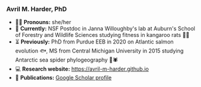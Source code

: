 ### Avril M. Harder, PhD 
- 👩‍💻 **Pronouns:** she/her</br>
- 🧬 **Currently:** NSF Postdoc in Janna Willoughby's lab at Auburn's School of Forestry and Wildlife Sciences studying fitness in kangaroo rats 🦘🐀</br>
- ⏳ **Previously:** PhD from Purdue EEB in 2020 on Atlantic salmon evolution 🐟, MS from Central Michigan University in 2015 studying Antarctic sea spider phylogeography 🌊🕷
- 💻 **Research website:** https://avril-m-harder.github.io 
- 📑 **Publications:** [Google Scholar profile](https://scholar.google.com/citations?user=uyxk3voAAAAJ&hl=en)
